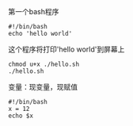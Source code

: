 第一个bash程序

    #!/bin/bash
    echo 'hello world'

这个程序将打印'hello world'到屏幕上

    chmod u+x ./hello.sh
    ./hello.sh

变量：现变量，现赋值

    #!/bin/bash
    x = 12
    echo $x

